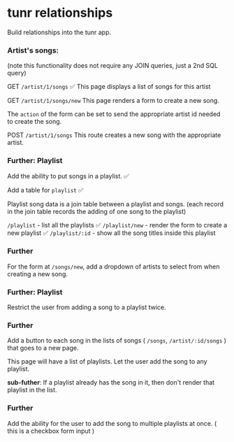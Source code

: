 # tunr relationships

Build relationships into the tunr app.

### Artist's songs:

(note this functionality does not require any JOIN queries, just a 2nd SQL query)

GET `/artist/1/songs` ✅
This page displays a list of songs for this artist

GET `/artist/1/songs/new` 
This page renders a form to create a new song.

The `action` of the form can be set to send the appropriate artist id needed to create the song.

POST `/artist/1/songs`
This route creates a new song with the appropriate artist.

### Further: Playlist
Add the ability to put songs in a playlist. ✅

Add a table for `playlist` ✅

Playlist song data is a join table between a playlist and songs. (each record in the join table records the adding of one song to the playlist)

`/playlist` - list all the playlists ✅
`/playlist/new` - render the form to create a new playlist ✅
`/playlist/:id` - show all the song titles inside this playlist 

### Further
For the form at `/songs/new`, add a dropdown of artists to select from when creating a new song.

### Further: Playlist
Restrict the user from adding a song to a playlist twice.

### Further
Add a button to each song in the lists of songs ( `/songs`, `/artist/:id/songs` ) that goes to a new page.

This page will have a list of playlists. Let the user add the song to any playlist.

**sub-futher**: If a playlist already has the song in it, then don't render that playlist in the list.

### Further
Add the ability for the user to add the song to multiple playlists at once. ( this is a checkbox form input )